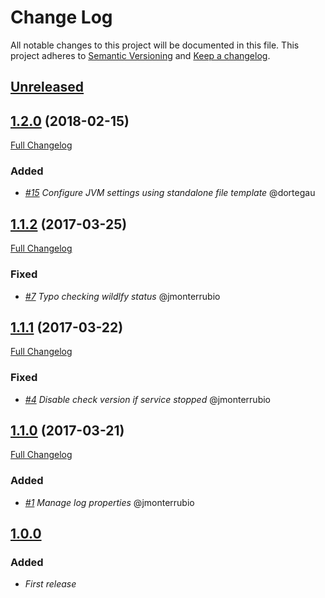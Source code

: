 # Change Log
All notable changes to this project will be documented in this file.
This project adheres to [Semantic Versioning](http://semver.org/) and [Keep a changelog](https://github.com/olivierlacan/keep-a-changelog).

## [Unreleased](https://github.com/idealista-tech/wildfly-role/tree/develop)

## [1.2.0](https://github.com/idealista-tech/wildfly-role/tree/1.2.0) (2018-02-15)
[Full Changelog](https://github.com/idealista-tech/wildfly-role/compare/1.1.2...1.2.0)

### Added
- *[#15](https://github.com/idealista-tech/wildfly-role/issues/15) Configure JVM settings using standalone file template* @dortegau

## [1.1.2](https://github.com/idealista-tech/wildfly-role/tree/1.1.2) (2017-03-25)
[Full Changelog](https://github.com/idealista-tech/wildfly-role/compare/1.1.1...1.1.2)

### Fixed
- *[#7](https://github.com/idealista-tech/wildfly-role/issues/7) Typo checking wildlfy status* @jmonterrubio

## [1.1.1](https://github.com/idealista-tech/wildfly-role/tree/1.1.1) (2017-03-22)
[Full Changelog](https://github.com/idealista-tech/wildfly-role/compare/1.1.0...1.1.1)

### Fixed
- *[#4](https://github.com/idealista-tech/wildfly-role/issues/4) Disable check version if service stopped* @jmonterrubio

## [1.1.0](https://github.com/idealista-tech/wildfly-role/tree/1.1.0) (2017-03-21)
[Full Changelog](https://github.com/idealista-tech/wildfly-role/compare/1.0.0...1.1.0)

### Added
- *[#1](https://github.com/idealista-tech/wildfly-role/issues/1) Manage log properties* @jmonterrubio

## [1.0.0](https://github.com/idealista-tech/wildfly-role/tree/1.0.0)
### Added
- *First release*
